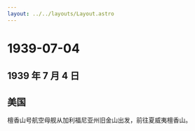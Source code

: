 ```yaml
---
layout: ../../layouts/Layout.astro
---
```


# 1939-07-04

## 1939 年 7 月 4 日

## 美国

檀香山号航空母舰从加利福尼亚州旧金山出发，前往夏威夷檀香山。